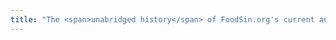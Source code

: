 ```yaml
---
title: "The <span>unabridged history</span> of FoodSin.org's current and past <span>articles</span>"
---
```

